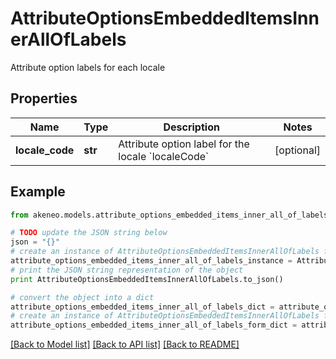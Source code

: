 # AttributeOptionsEmbeddedItemsInnerAllOfLabels

Attribute option labels for each locale

## Properties
Name | Type | Description | Notes
------------ | ------------- | ------------- | -------------
**locale_code** | **str** | Attribute option label for the locale &#x60;localeCode&#x60; | [optional] 

## Example

```python
from akeneo.models.attribute_options_embedded_items_inner_all_of_labels import AttributeOptionsEmbeddedItemsInnerAllOfLabels

# TODO update the JSON string below
json = "{}"
# create an instance of AttributeOptionsEmbeddedItemsInnerAllOfLabels from a JSON string
attribute_options_embedded_items_inner_all_of_labels_instance = AttributeOptionsEmbeddedItemsInnerAllOfLabels.from_json(json)
# print the JSON string representation of the object
print AttributeOptionsEmbeddedItemsInnerAllOfLabels.to_json()

# convert the object into a dict
attribute_options_embedded_items_inner_all_of_labels_dict = attribute_options_embedded_items_inner_all_of_labels_instance.to_dict()
# create an instance of AttributeOptionsEmbeddedItemsInnerAllOfLabels from a dict
attribute_options_embedded_items_inner_all_of_labels_form_dict = attribute_options_embedded_items_inner_all_of_labels.from_dict(attribute_options_embedded_items_inner_all_of_labels_dict)
```
[[Back to Model list]](../README.md#documentation-for-models) [[Back to API list]](../README.md#documentation-for-api-endpoints) [[Back to README]](../README.md)


